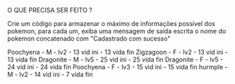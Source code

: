 O QUE PRECISA SER FEITO ?

Crie um código para armazenar o máximo de informações possível dos pokemon, para cada um, exiba uma mensagem de saída escrita o nome do pokemon concatenado com "Cadastrado com sucesso"

Poochyena  - M - lv2 - 13 vid ini - 13 vida fin
Zigzagoon  - F - lv2 - 13 vid ini - 13 vida fin
Dragonite  - M - lv5 - 25 vid ini - 25 vida fin
Dragonite  - F - lv5 - 24 vid ini - 24 vida fin
Poochyena  - F - lv3 - 15 vid ini - 15 vida fin
hurmple    - M - lv2 - 14 vid ini - 7 vida  fin